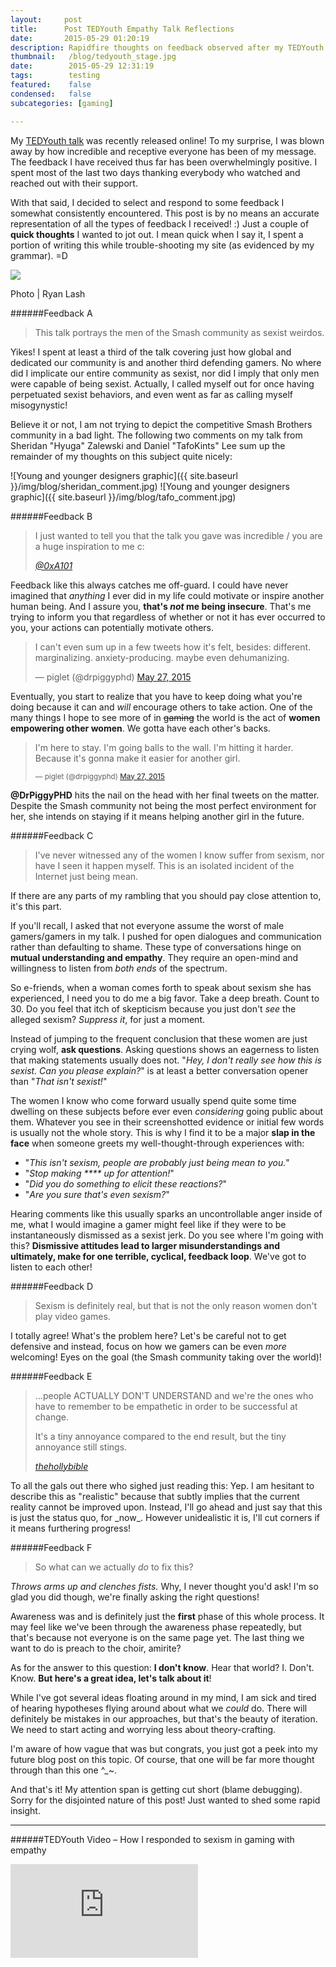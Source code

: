 ```yaml
---
layout:     post
title:      Post TEDYouth Empathy Talk Reflections
date:       2015-05-29 01:20:19
description: Rapidfire thoughts on feedback observed after my TEDYouth talk.
thumbnail:   /blog/tedyouth_stage.jpg
date:        2015-05-29 12:31:19
tags:        testing
featured:    false
condensed:   false
subcategories: [gaming]

---
```


My <a href="https://www.youtube.com/watch?v=orOa-yRL4NI" target="_blank">TEDYouth talk</a> was recently released online! To my surprise, I was blown away by how incredible and receptive everyone has been of my message. The feedback I have received thus far has been overwhelmingly positive. I spent most of the last two days thanking everybody who watched and reached out with their support.

With that said, I decided to select and respond to some feedback I somewhat consistently encountered. This post is by no means an accurate representation of all the types of feedback I received! :) Just a couple of __quick thoughts__ I wanted to jot out. I mean quick when I say it, I spent a portion of writing this while trouble-shooting my site (as evidenced by my grammar). =D

<div class="width--wide">
  <img src="{{ site.baseurl }}/img/blog/tedyouth_stage.jpg">
  <p class="caption">Photo | Ryan Lash</p>
</div>

######Feedback A
<blockquote>
  <p>
  This talk portrays the men of the Smash community as sexist weirdos.
  </p>
</blockquote>

Yikes! I spent at least a third of the talk covering just how global and dedicated our community is and another third defending gamers. No where did I implicate our entire community as sexist, nor did I imply that only men were capable of being sexist. Actually, I called myself out for once having perpetuated sexist behaviors, and even went as far as calling myself misogynystic!

Believe it or not, I am not trying to depict the competitive Smash Brothers community in a bad light. The following two comments on my talk from Sheridan "Hyuga" Zalewski and Daniel "TafoKints" Lee sum up the remainder of my thoughts on this subject quite nicely:

![Young and younger designers graphic]({{ site.baseurl }}/img/blog/sheridan_comment.jpg)
![Young and younger designers graphic]({{ site.baseurl }}/img/blog/tafo_comment.jpg)

<p class="m-b-xxl"></p>


######Feedback B
<blockquote>
  <p>
    I just wanted to tell you that the talk you gave was incredible / you are a huge inspiration to me c:
  </p>
  <footer><cite><a href="https://twitter.com/0xA101" target="_blank">@0xA101</a></cite></footer>
</blockquote>

Feedback like this always catches me off-guard. I could have never imagined that _anything_ I ever did in my life could motivate or inspire another human being. And I assure you, __that's _not_ me being insecure__. That's me trying to inform you that regardless of whether or not it has ever occurred to you, your actions can potentially motivate others.

<div class="twitter__container">
  <blockquote class="twitter-tweet tw-align-center" lang="en"><p lang="en" dir="ltr">I can&#39;t even sum up in a few tweets how it&#39;s felt, besides: different. marginalizing. anxiety-producing. maybe even dehumanizing.</p>&mdash; piglet (@drpiggyphd) <a href="https://twitter.com/drpiggyphd/status/603386171994017792">May 27, 2015</a></blockquote>
</div>

Eventually, you start to realize that you have to keep doing what you're doing because it can and _will_ encourage others to take action. One of the many things I hope to see more of in <del>gaming</del> the world is the act of __women empowering other women__. We gotta have each other's backs.

<div class="twitter__container">
  <blockquote class="twitter-tweet tw-align-center" lang="en"><p lang="en" dir="ltr">I&#39;m here to stay. I&#39;m going balls to the wall. I&#39;m hitting it harder. Because it&#39;s gonna make it easier for another girl.</p><small>&mdash; piglet (@drpiggyphd) <a href="https://twitter.com/drpiggyphd/status/603387675673001984"><date>May 27, 2015</date></a></small></blockquote>
</div>

__@DrPiggyPHD__ hits the nail on the head with her final tweets on the matter. Despite the Smash community not being the most perfect environment for her, she intends on staying if it means helping another girl in the future.


######Feedback C

> I've never witnessed any of the women I know suffer from sexism, nor have I seen it happen myself. This is an isolated incident of the Internet just being mean.

If there are any parts of my rambling that you should pay close attention to, it's this part.

If you'll recall, I asked that not everyone assume the worst of male gamers/gamers in my talk. I pushed for open dialogues and communication rather than defaulting to shame. These type of conversations hinge on __mutual understanding and empathy__. They require an open-mind and willingness to listen from _both ends_ of the spectrum.

So e-friends, when a woman comes forth to speak about sexism she has experienced, I need you to do me a big favor. Take a deep breath. Count to 30. Do you feel that itch of skepticism because you just don't _see_ the alleged sexism? _Suppress it_, for just a moment.

Instead of jumping to the frequent conclusion that these women are just crying wolf, __ask questions__. Asking questions shows an eagerness to listen that making statements usually does not. "_Hey, I don't really see how this is sexist. Can you please explain?_" is at least a better conversation opener than "_That isn't sexist!_"

The women I know who come forward usually spend quite some time dwelling on these subjects before ever even _considering_ going public about them. Whatever you see in their screenshotted evidence or initial few words is usually not the whole story. This is why I find it to be a major __slap in the face__ when someone greets my well-thought-through experiences with:

  * "_This isn't sexism, people are probably just being mean to you._"
  * "_Stop making **** up for attention!_"
  * "_Did you do something to elicit these reactions?_"
  * "_Are you sure that's even sexism?_"

Hearing comments like this usually sparks an uncontrollable anger inside of me, what I would imagine a gamer might feel like if they were to be instantaneously dismissed as a sexist jerk. Do you see where I'm going with this? __Dismissive attitudes lead to larger misunderstandings and ultimately, make for one terrible, cyclical, feedback loop__. We've got to listen to each other!

######Feedback D

> Sexism is definitely real, but that is not the only reason women don't play video games.

I totally agree! What's the problem here? Let's be careful not to get defensive and instead, focus on how we gamers can be even _more_ welcoming! Eyes on the goal (the Smash community taking over the world)!


######Feedback E

<blockquote>
<p>...people ACTUALLY DON'T UNDERSTAND and we're the ones who have to remember to be empathetic in order to be successful at change.</p>
<p>It's a tiny annoyance compared to the end result, but the tiny annoyance still stings.</p>
<footer><cite><a href="https://twitter.com/thehollybible" target="_blank">thehollybible</a></cite></footer>
</blockquote>
To all the gals out there who sighed just reading this: Yep. I am hesitant to describe this as "realistic" because that subtly implies that the current reality cannot be improved upon. Instead, I'll go ahead and just say that this is just the status quo, for _now_. However unidealistic it is, I'll cut corners if it means furthering progress!

######Feedback F

> So what can we actually _do_ to fix this?

*Throws arms up and clenches fists.* Why, I never thought you'd ask! I'm so glad you did though, we're finally asking the right questions!

Awareness was and is definitely just the __first__ phase of this whole process. It may feel like we've been through the awareness phase repeatedly, but that's because not everyone is on the same page yet. The last thing we want to do is preach to the choir, amirite? 

As for the answer to this question: __I don't know__. Hear that world? I. Don't. Know. __But here's a great idea, let's talk about it__!

While I've got several ideas floating around in my mind, I am sick and tired of hearing hypotheses flying around about what we _could_ do. There will definitely be mistakes in our approaches, but that's the beauty of iteration. We need to start acting and worrying less about theory-crafting.

I'm aware of how vague that was but congrats, you just got a peek into my future blog post on this topic. Of course, that one will be far more thought through than this one ^_~.

And that's it! My attention span is getting cut short (blame debugging). Sorry for the disjointed nature of this post! Just wanted to shed some rapid insight.

<hr>

######TEDYouth Video – How I responded to sexism in gaming with empathy
<div class="video__container">
  <iframe src="https://www.youtube.com/embed/orOa-yRL4NI" frameborder="0" allowfullscreen></iframe>
</div>